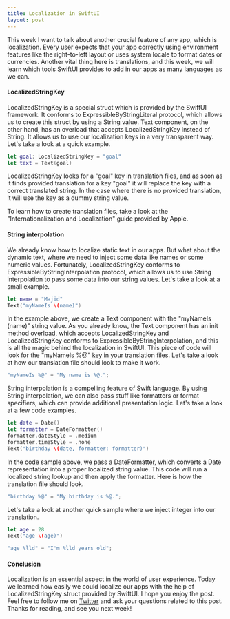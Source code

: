 ```yaml
---
title: Localization in SwiftUI
layout: post
---
```


This week I want to talk about another crucial feature of any app, which is localization. Every user expects that your app correctly using environment features like the right-to-left layout or uses system locale to format dates or currencies. Another vital thing here is translations, and this week, we will learn which tools SwiftUI provides to add in our apps as many languages as we can.

#### LocalizedStringKey
LocalizedStringKey is a special struct which is provided by the SwiftUI framework. It conforms to ExpressibleByStringLiteral protocol, which allows us to create this struct by using a String value. Text component, on the other hand, has an overload that accepts LocalizedStringKey instead of String. It allows us to use our localization keys in a very transparent way. Let's take a look at a quick example. 

```swift
let goal: LocalizedStringKey = "goal"
let text = Text(goal)
```

LocalizedStringKey looks for a "goal" key in translation files, and as soon as it finds provided translation for a key "goal" it will replace the key with a correct translated string. In the case where there is no provided translation, it will use the key as a dummy string value.

To learn how to create translation files, take a look at the "Internationalization and Localization" guide provided by Apple.

#### String interpolation
We already know how to localize static text in our apps. But what about the dynamic text, where we need to inject some data like names or some numeric values. Fortunately, LocalizedStringKey conforms to ExpressibleByStringInterpolation protocol, which allows us to use String interpolation to pass some data into our string values. Let's take a look at a small example.

```swift
let name = "Majid"
Text("myNameIs \(name)")
```

In the example above, we create a Text component with the "myNameIs \(name)" string value. As you already know, the Text component has an init method overload, which accepts LocalizedStringKey and LocalizedStringKey conforms to ExpressibleByStringInterpolation, and this is all the magic behind the localization in SwiftUI. This piece of code will look for the "myNameIs %@" key in your translation files. Let's take a look at how our translation file should look to make it work.

```swift
"myNameIs %@" = "My name is %@.";
```

String interpolation is a compelling feature of Swift language. By using String interpolation, we can also pass stuff like formatters or format specifiers, which can provide additional presentation logic. Let's take a look at a few code examples.

```swift
let date = Date()
let formatter = DateFormatter()
formatter.dateStyle = .medium
formatter.timeStyle = .none
Text("birthday \(date, formatter: formatter)")
```

In the code sample above, we pass a DateFormatter, which converts a Date representation into a proper localized string value. This code will run a localized string lookup and then apply the formatter. Here is how the translation file should look.

```swift
"birthday %@" = "My birthday is %@.";
```

Let's take a look at another quick sample where we inject integer into our translation.

```swift
let age = 28
Text("age \(age)")

"age %lld" = "I'm %lld years old";
```

#### Conclusion
Localization is an essential aspect in the world of user experience. Today we learned how easily we could localize our apps with the help of LocalizedStringKey struct provided by SwiftUI. I hope you enjoy the post. Feel free to follow me on [Twitter](https://twitter.com/mecid) and ask your questions related to this post. Thanks for reading, and see you next week! 

